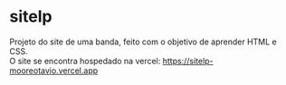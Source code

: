 # sitelp
Projeto do site de uma banda, feito com o objetivo de aprender HTML e CSS.  
O site se encontra hospedado na vercel: https://sitelp-mooreotavio.vercel.app
